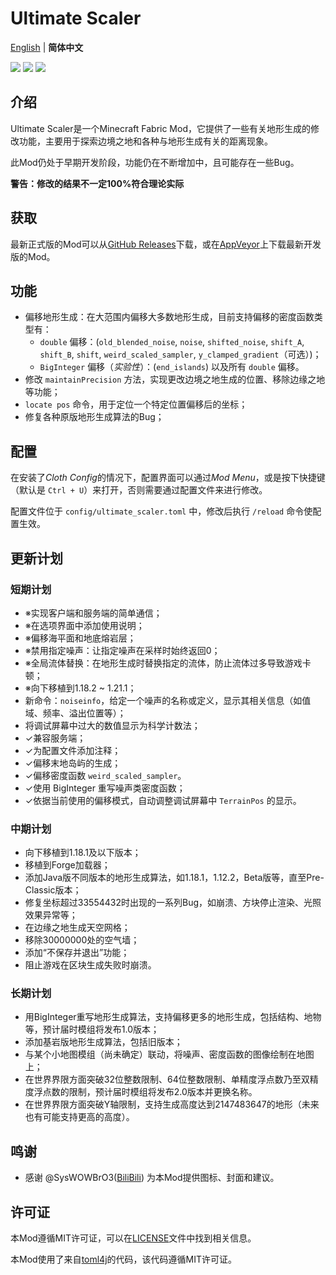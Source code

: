 # Ultimate Scaler
[English](README.md) | **简体中文**

[![](https://z3.ax1x.com/2021/08/02/fpgDCq.png)](https://www.curseforge.com/minecraft/mc-mods/fabric-api) [![](https://z3.ax1x.com/2021/08/02/fpgr80.png)](https://www.curseforge.com/minecraft/mc-mods/cloth-config)
[![](https://s21.ax1x.com/2025/05/28/pVpUmYq.jpg)]()
## 介绍

Ultimate Scaler是一个Minecraft Fabric Mod，它提供了一些有关地形生成的修改功能，主要用于探索边境之地和各种与地形生成有关的距离现象。

此Mod仍处于早期开发阶段，功能仍在不断增加中，且可能存在一些Bug。

**警告：修改的结果不一定100%符合理论实际**

## 获取

最新正式版的Mod可以从[GitHub Releases](https://github.com/INF32768/Ultimate_Scaler/releases)下载，或在[AppVeyor](https://ci.appveyor.com/project/INF32768/ultimate-scaler/build/artifacts)上下载最新开发版的Mod。

## 功能

- 偏移地形生成：在大范围内偏移大多数地形生成，目前支持偏移的密度函数类型有：
  - `double` 偏移：(`old_blended_noise`, `noise`, `shifted_noise`, `shift_A`, `shift_B`, `shift`, `weird_scaled_sampler`, `y_clamped_gradient`（可选）)；
  - `BigInteger` 偏移（_实验性_）：(`end_islands`) 以及所有 `double` 偏移。
- 修改 `maintainPrecision` 方法，实现更改边境之地生成的位置、移除边缘之地等功能；
- `locate pos` 命令，用于定位一个特定位置偏移后的坐标；
- 修复各种原版地形生成算法的Bug；

## 配置

在安装了*Cloth Config*的情况下，配置界面可以通过*Mod Menu*，或是按下快捷键（默认是 `Ctrl + U`）来打开，否则需要通过配置文件来进行修改。

配置文件位于 `config/ultimate_scaler.toml` 中，修改后执行 `/reload` 命令使配置生效。

## 更新计划

### 短期计划
- ※实现客户端和服务端的简单通信；
- ※在选项界面中添加使用说明；
- ※偏移海平面和地底熔岩层；
- ※禁用指定噪声：让指定噪声在采样时始终返回0；
- ※全局流体替换：在地形生成时替换指定的流体，防止流体过多导致游戏卡顿；
- ※向下移植到1.18.2 ~ 1.21.1；
- 新命令：`noiseinfo`，给定一个噪声的名称或定义，显示其相关信息（如值域、频率、溢出位置等）；
- 将调试屏幕中过大的数值显示为科学计数法；
- ✓兼容服务端；
- ✓为配置文件添加注释；
- ✓偏移末地岛屿的生成；
- ✓偏移密度函数 `weird_scaled_sampler`。
- ✓使用 BigInteger 重写噪声类密度函数；
- ✓依据当前使用的偏移模式，自动调整调试屏幕中 `TerrainPos` 的显示。

### 中期计划

- 向下移植到1.18.1及以下版本；
- 移植到Forge加载器；
- 添加Java版不同版本的地形生成算法，如1.18.1，1.12.2，Beta版等，直至Pre-Classic版本；
- 修复坐标超过33554432时出现的一系列Bug，如崩溃、方块停止渲染、光照效果异常等；
- 在边缘之地生成天空网格；
- 移除30000000处的空气墙；
- 添加“不保存并退出”功能；
- 阻止游戏在区块生成失败时崩溃。

### 长期计划

- 用BigInteger重写地形生成算法，支持偏移更多的地形生成，包括结构、地物等，预计届时模组将发布1.0版本；
- 添加基岩版地形生成算法，包括旧版本；
- 与某个小地图模组（尚未确定）联动，将噪声、密度函数的图像绘制在地图上；
- 在世界界限方面突破32位整数限制、64位整数限制、单精度浮点数乃至双精度浮点数的限制，预计届时模组将发布2.0版本并更换名称。
- 在世界界限方面突破Y轴限制，支持生成高度达到2147483647的地形（未来也有可能支持更高的高度）。

## 鸣谢

- 感谢 @SysWOWBrO3([BiliBili](https://space.bilibili.com/482351725)) 为本Mod提供图标、封面和建议。

## 许可证

本Mod遵循MIT许可证，可以在[LICENSE](LICENSE)文件中找到相关信息。

本Mod使用了来自[toml4j](https://github.com/mwanji/toml4j)的代码，该代码遵循MIT许可证。